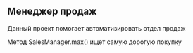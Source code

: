 ## Менеджер продаж
Данный проект помогает автоматизировать отдел продаж

Метод SalesManager.max() ищет самую дорогую покупку
